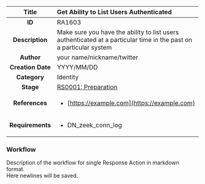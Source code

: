 | Title                       | Get Ability to List Users Authenticated         |
|:---------------------------:|:--------------------|
| **ID**                      | RA1603            |
| **Description**             | Make sure you have the ability to list users authenticated at a particular time in the past on a particular system   |
| **Author**                  | your name/nickname/twitter        |
| **Creation Date**           | YYYY/MM/DD |
| **Category**                | Identity      |
| **Stage**                   |[RS0001: Preparation](../Response_Stages/RS0001.md)| 
| **References** |<ul><li>[https://example.com](https://example.com)</li></ul>|
| **Requirements** |<ul><li>DN_zeek_conn_log</li></ul>|

### Workflow

Description of the workflow for single Response Action in markdown format.  
Here newlines will be saved.
